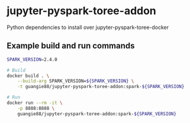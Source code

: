 # jupyter-pyspark-toree-addon

Python dependencies to install over jupyter-pyspark-toree-docker

## Example build and run commands

```bash
SPARK_VERSION=2.4.0

# Build
docker build . \
    --build-arg SPARK_VERSION=${SPARK_VERSION} \
    -t guangie88/jupyter-pyspark-toree-addon:spark-${SPARK_VERSION}

# Run
docker run --rm -it \
    -p 8888:8888 \
    guangie88/jupyter-pyspark-toree-addon:spark-${SPARK_VERSION}
```
